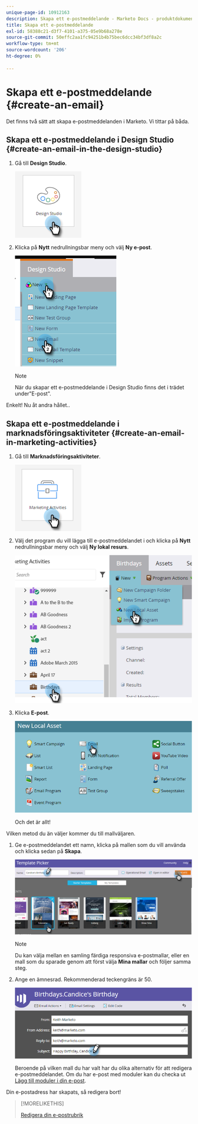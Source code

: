 ```yaml
---
unique-page-id: 10912163
description: Skapa ett e-postmeddelande - Marketo Docs - produktdokumentation
title: Skapa ett e-postmeddelande
exl-id: 58388c21-d3f7-4101-a375-05e9b68a278e
source-git-commit: 50effc2aa1fc94251b4b75bec6dcc34bf3df8a2c
workflow-type: tm+mt
source-wordcount: '206'
ht-degree: 0%

---
```


# Skapa ett e-postmeddelande {#create-an-email}

Det finns två sätt att skapa e-postmeddelanden i Marketo. Vi tittar på båda.

## Skapa ett e-postmeddelande i Design Studio {#create-an-email-in-the-design-studio}

1. Gå till **Design Studio**.

   ![](assets/create-an-email-1.png)

1. Klicka på **Nytt** nedrullningsbar meny och välj **Ny e-post**.

   ![](assets/create-an-email-2.png)

   >[!NOTE]
   >
   >När du skapar ett e-postmeddelande i Design Studio finns det i trädet under&quot;E-post&quot;.

Enkelt! Nu åt andra hållet..

## Skapa ett e-postmeddelande i marknadsföringsaktiviteter {#create-an-email-in-marketing-activities}

1. Gå till **Marknadsföringsaktiviteter**.

   ![](assets/create-an-email-3.png)

1. Välj det program du vill lägga till e-postmeddelandet i och klicka på **Nytt** nedrullningsbar meny och välj **Ny lokal resurs**.

   ![](assets/create-an-email-4.png)

1. Klicka **E-post**.

   ![](assets/create-an-email-5.png)

   Och det är allt!

Vilken metod du än väljer kommer du till mallväljaren.

1. Ge e-postmeddelandet ett namn, klicka på mallen som du vill använda och klicka sedan på **Skapa**.

   ![](assets/create-an-email-6.png)

   >[!NOTE]
   >
   >Du kan välja mellan en samling färdiga responsiva e-postmallar, eller en mall som du sparade genom att först välja **Mina mallar** och följer samma steg.

1. Ange en ämnesrad. Rekommenderad teckengräns är 50.

   ![](assets/create-an-email-7.png)

   Beroende på vilken mall du har valt har du olika alternativ för att redigera e-postmeddelandet. Om du har e-post med moduler kan du checka ut [Lägg till moduler i din e-post](/help/marketo/product-docs/email-marketing/general/email-editor-2/add-modules-to-your-email.md).

Din e-postadress har skapats, så redigera bort!

>[!MORELIKETHIS]
>
>[Redigera din e-postrubrik](/help/marketo/product-docs/email-marketing/general/creating-an-email/edit-your-email-header.md)
